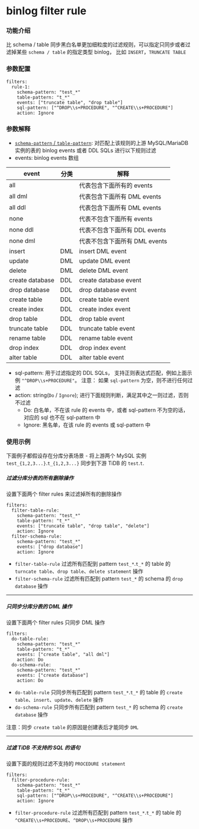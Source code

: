 binlog filter rule
===

###

### 功能介绍

比 schema / table 同步黑白名单更加细粒度的过滤规则，可以指定只同步或者过滤掉某些 `schema / table` 的指定类型 binlog， 比如 `INSERT`，`TRUNCATE TABLE`

### 参数配置

```
filters:
  rule-1:
    schema-pattern: "test_*"
    ​table-pattern: "t_*"
    ​events: ["truncate table", "drop table"]
    sql-pattern: ["^DROP\\s+PROCEDURE", "^CREATE\\s+PROCEDURE"]
    ​action: Ignore
```

### 参数解释

- [`schema-pattern` / `table-pattern`](./table-selector.md): 对匹配上该规则的上游 MySQL/MariaDB 实例的表的 binlog events 或者 DDL SQLs 进行以下规则过滤
- events: binlog events 数组

| event           | 分类 | 解释                           |
| --------------- | ---- | ----------------------------- |
| all             |      | 代表包含下面所有的 events        |
| all dml         |      | 代表包含下面所有 DML events     |
| all ddl         |      | 代表包含下面所有 DML events     |
| none            |      | 代表不包含下面所有 events        |
| none ddl        |      | 代表不包含下面所有 DDL events    |
| none dml        |      | 代表不包含下面所有 DML events    |
| insert          | DML  | insert DML event              |
| update          | DML  | update DML event              |
| delete          | DML  | delete DML event              |
| create database | DDL  | create database event         |
| drop database   | DDL  | drop database event           |
| create table    | DDL  | create table event            |
| create index    | DDL  | create index event            |
| drop table      | DDL  | drop table event              |
| truncate table  | DDL  | truncate table event          |
| rename table    | DDL  | rename table event            |
| drop index      | DDL  | drop index event              |
| alter table     | DDL  | alter table event             |
- sql-pattern: 用于过滤指定的 DDL SQLs， 支持正则表达式匹配，例如上面示例 `"^DROP\\s+PROCEDURE"`。 注意： 如果 `sql-pattern` 为空，则不进行任何过滤
- action: string(`Do` / `Ignore`);  进行下面规则判断，满足其中之一则过滤，否则不过滤
    - Do: 白名单，不在该 rule 的 events 中，或者 sql-pattern 不为空的话，对应的 sql 也不在 sql-pattern 中
    - Ignore: 黑名单，在该 rule 的 events 或 sql-pattern 中

### 使用示例

下面例子都假设存在分库分表场景 - 将上游两个 MySQL 实例 `test_{1,2,3...}`.`t_{1,2,3...}` 同步到下游 TiDB 的 `test`.`t`.

##### 过滤分库分表的所有删除操作

设置下面两个 filter rules 来过滤掉所有的删除操作
```
filters:
  filter-table-rule:
    schema-pattern: "test_*"
    table-pattern: "t_*"
    events: ["truncate table", "drop table", "delete"]
    action: Ignore
  filter-schema-rule:
    schema-pattern: "test_*"
    events: ["drop database"]
    action: Ignore
```

- `filter-table-rule` 过滤所有匹配到 pattern `test_*`.`t_*` 的 table 的 `turncate table`、`drop table`、`delete statement` 操作
- `filter-schema-rule` 过滤所有匹配到 pattern `test_*` 的 schema 的 `drop database` 操作

***

##### 只同步分库分表的 DML 操作

设置下面两个 filter rules 只同步 DML 操作
```
filters:
  do-table-rule:
    schema-pattern: "test_*"
    table-pattern: "t_*"
    events: ["create table", "all dml"]
    action: Do
  do-schema-rule:
    schema-pattern: "test_*"
    events: ["create database"]
    action: Do
```

- `do-table-rule` 只同步所有匹配到 pattern `test_*`.`t_*` 的 table 的 `create table`、`insert`、`update`、`delete` 操作
- `do-schema-rule` 只同步所有匹配到 pattern `test_*` 的 schema 的 `create database` 操作

注意：同步 `create table` 的原因是创建表后才能同步 `DML`

***

##### 过滤 TiDB 不支持的 SQL 的语句

设置下面的规则过滤不支持的 `PROCEDURE statement`
```
filters:
  filter-procedure-rule:
    schema-pattern: "test_*"
    table-pattern: "t_*"
    sql-pattern: ["^DROP\\s+PROCEDURE", "^CREATE\\s+PROCEDURE"]
    action: Ignore
```

- `filter-procedure-rule` 过滤所有匹配到 pattern `test_*`.`t_*` 的 table 的 `^CREATE\\s+PROCEDURE`、`^DROP\\s+PROCEDURE` 操作